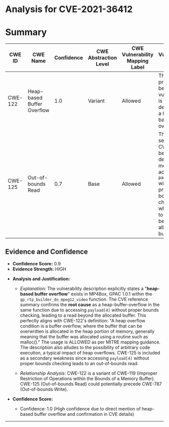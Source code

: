 # Analysis for CVE-2021-36412

# Summary
| CWE ID | CWE Name | Confidence | CWE Abstraction Level | CWE Vulnerability Mapping Label | CWE-Vulnerability Mapping Notes |
|---|---|---|---|---|---|
| CWE-122 | Heap-based Buffer Overflow | 1.0 | Variant | Allowed | This is the primary CWE because the vulnerability is explicitly described as a heap-based buffer overflow. |
| CWE-125 | Out-of-bounds Read | 0.7 | Base | Allowed | This is a secondary CWE because the description mentions accessing `payload[4]` without proper bounds checking which leads to a read beyond the allocated buffer. |

## Evidence and Confidence

*   **Confidence Score:** 0.9
*   **Evidence Strength:** HIGH

- **Analysis and Justification:**  
  - *Explanation:* The vulnerability description explicitly states a "**heap-based buffer overflow**" exists in MP4Box, GPAC 1.0.1 within the `gp_rtp_builder_do_mpeg12_video` function. The CVE reference summary confirms the **root cause** as a heap-buffer-overflow in the same function due to accessing `payload[4]` without proper bounds checking, leading to a read beyond the allocated buffer. This perfectly aligns with CWE-122's definition: "A heap overflow condition is a buffer overflow, where the buffer that can be overwritten is allocated in the heap portion of memory, generally meaning that the buffer was allocated using a routine such as malloc()." The usage is ALLOWED as per MITRE mapping guidance. The description also alludes to the possibility of arbitrary code execution, a typical impact of heap overflows. CWE-125 is included as a secondary weakness since accessing `payload[4]` without proper bounds checking leads to an out-of-bounds read.
  
  - *Relationship Analysis:* CWE-122 is a variant of CWE-119 (Improper Restriction of Operations within the Bounds of a Memory Buffer). CWE-125 (Out-of-bounds Read) could potentially precede CWE-787 (Out-of-bounds Write).

- **Confidence Score:**  
  - Confidence: 1.0 (High confidence due to direct mention of heap-based buffer overflow and confirmation in CVE details)

---